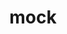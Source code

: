 ---
category: 4-letters
denotation: null
name: mock
reference_link: https://www.etymonline.com/word/mock
root_language: null
root_name: null
title: mock
type: free
word_sums:
- respelling: mock
  sum: 'Mock + '
---